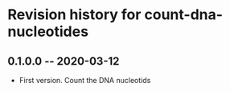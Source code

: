 # Revision history for count-dna-nucleotides

## 0.1.0.0 -- 2020-03-12

* First version. Count the DNA nucleotids
